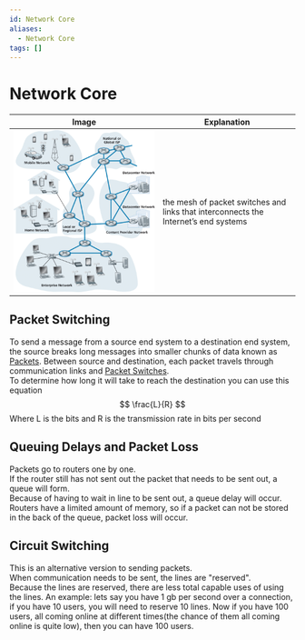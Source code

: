 ```yaml
---
id: Network Core
aliases:
  - Network Core
tags: []
---
```


# Network Core

| Image | Explanation |
| -------------- | --------------- |
| ![Network Core](../Images/networkCore.png) | the mesh of packet switches and links that interconnects the Internet’s end systems |

## Packet Switching
To send a message from a source end system to a destination end system, the source breaks long messages into smaller chunks of data known as [Packets](./Packets.md).
Between source and destination, each packet travels through communication links and [Packet Switches](./Packet-Switches.md).  
To determine how long it will take to reach the destination you can use this equation
$$
\frac{L}{R}  
$$
Where L is the bits and R is the transmission rate in bits per second

## Queuing Delays and Packet Loss
Packets go to routers one by one.  
If the router still has not sent out the packet that needs to be sent out, a queue will form.  
Because of having to wait in line to be sent out, a queue delay will occur.  
Routers have a limited amount of memory, so if a packet can not be stored in the back of the queue, packet loss will occur.  

## Circuit Switching
This is an alternative version to sending packets.  
When communication needs to be sent, the lines are "reserved".  
Because the lines are reserved, there are less total capable uses of using the lines. 
An example: lets say you have 1 gb per second over a connection, if you have 10 users, you will need to reserve 10 lines. 
Now if you have 100 users, all coming online at different times(the chance of them all coming online is quite low), then you can have 100 users. 



